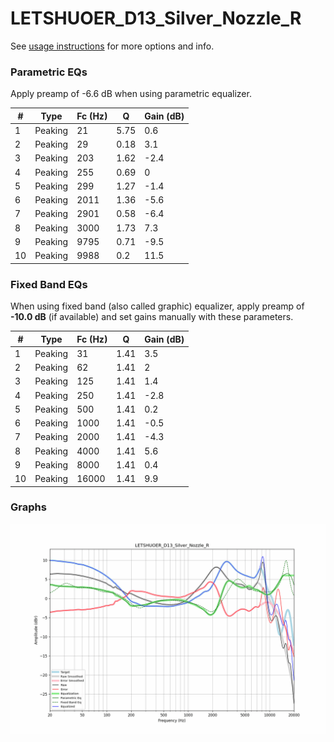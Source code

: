 # LETSHUOER_D13_Silver_Nozzle_R
See [usage instructions](https://github.com/jaakkopasanen/AutoEq#usage) for more options and info.

### Parametric EQs
Apply preamp of -6.6 dB when using parametric equalizer.

|   # | Type    |   Fc (Hz) |    Q |   Gain (dB) |
|-----|---------|-----------|------|-------------|
|   1 | Peaking |        21 | 5.75 |         0.6 |
|   2 | Peaking |        29 | 0.18 |         3.1 |
|   3 | Peaking |       203 | 1.62 |        -2.4 |
|   4 | Peaking |       255 | 0.69 |         0   |
|   5 | Peaking |       299 | 1.27 |        -1.4 |
|   6 | Peaking |      2011 | 1.36 |        -5.6 |
|   7 | Peaking |      2901 | 0.58 |        -6.4 |
|   8 | Peaking |      3000 | 1.73 |         7.3 |
|   9 | Peaking |      9795 | 0.71 |        -9.5 |
|  10 | Peaking |      9988 | 0.2  |        11.5 |

### Fixed Band EQs
When using fixed band (also called graphic) equalizer, apply preamp of **-10.0 dB** (if available) and set gains manually with these parameters.

|   # | Type    |   Fc (Hz) |    Q |   Gain (dB) |
|-----|---------|-----------|------|-------------|
|   1 | Peaking |        31 | 1.41 |         3.5 |
|   2 | Peaking |        62 | 1.41 |         2   |
|   3 | Peaking |       125 | 1.41 |         1.4 |
|   4 | Peaking |       250 | 1.41 |        -2.8 |
|   5 | Peaking |       500 | 1.41 |         0.2 |
|   6 | Peaking |      1000 | 1.41 |        -0.5 |
|   7 | Peaking |      2000 | 1.41 |        -4.3 |
|   8 | Peaking |      4000 | 1.41 |         5.6 |
|   9 | Peaking |      8000 | 1.41 |         0.4 |
|  10 | Peaking |     16000 | 1.41 |         9.9 |

### Graphs
![](./LETSHUOER_D13_Silver_Nozzle_R.png)
